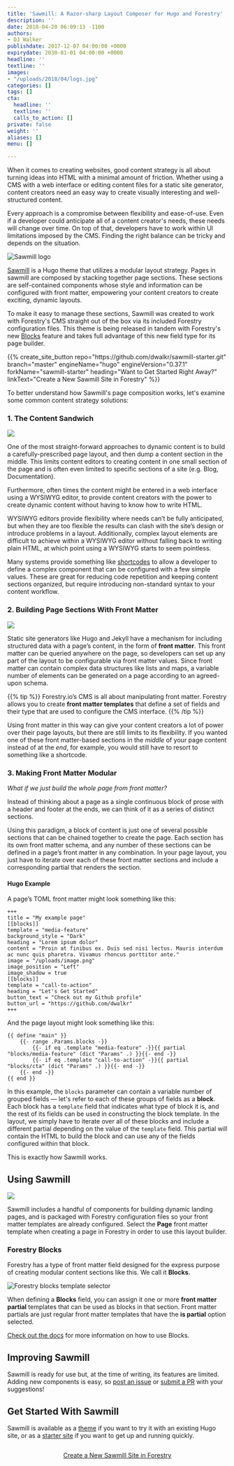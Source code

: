 ```yaml
---
title: 'Sawmill: A Razor-sharp Layout Composer for Hugo and Forestry'
description: ''
date: 2018-04-20 06:09:13 -1100
authors:
- DJ Walker
publishdate: 2017-12-07 04:00:00 +0000
expirydate: 2030-01-01 04:00:00 +0000
headline: ''
textline: ''
images:
- "/uploads/2018/04/logs.jpg"
categories: []
tags: []
cta:
  headline: ''
  textline: ''
  calls_to_action: []
private: false
weight: ''
aliases: []
menu: []

---
```

When it comes to creating websites, good content strategy is all about turning ideas into HTML with a minimal amount of friction. Whether using a CMS with a web interface or editing content files for a static site generator, content creators need an easy way to create visually interesting and well-structured content.

Every approach is a compromise between flexibility and ease-of-use. Even if a developer could anticipate all of a content creator's needs, these needs will change over time. On top of that, developers have to work within UI limitations imposed by the CMS. Finding the right balance can be tricky and depends on the situation.

![Sawmill logo](/uploads/2018/04/sawmill-full.svg)

[Sawmill](https://dwalkr.github.io/sawmill/) is a Hugo theme that utilizes a modular layout strategy. Pages in sawmill are composed by stacking together page sections. These sections are self-contained components whose style and information can be configured with front matter, empowering your content creators to create exciting, dynamic layouts. 

To make it easy to manage these sections, Sawmill was created to work with Forestry's CMS straight out of the box via its included Forestry configuration files. This theme is being released in tandem with Forestry's new [Blocks](https://forestry.io/features/blocks) feature and takes full advantage of this new field type for its page builder.

<div id="get-started-with-sawmill">
{{% create_site_button
repo="https://github.com/dwalkr/sawmill-starter.git"
branch="master"
engineName="hugo"
engineVersion="0.37.1"
forkName="sawmill-starter"
heading="Want to Get Started Right Away?"
linkText="Create a New Sawmill Site in Forestry" %}}
</div>

To better understand how Sawmill's page composition works, let's examine some common content strategy solutions:

### 1. The Content Sandwich

![](/uploads/2018/04/content-sandwich.png)

One of the most straight-forward approaches to dynamic content is to build a carefully-prescribed page layout, and then dump a content section in the middle. This limits content editors to creating content in one small section of the page and is often even limited to specific sections of a site (e.g. Blog, Documentation).

Furthermore, often times the content might be entered in a web interface using a WYSIWYG editor, to provide content creators with the power to create dynamic content without having to know how to write HTML.

WYSIWYG editors provide flexibility where needs can’t be fully anticipated, but when they are too flexible the results can clash with the site’s design or introduce problems in a layout. Additionally, complex layout elements are difficult to achieve within a WYSIWYG editor without falling back to writing plain HTML, at which point using a WYSIWYG starts to seem pointless.

Many systems provide something like [shortcodes](https://gohugo.io/content-management/shortcodes/) to allow a developer to define a complex component that can be configured with a few simple values. These are great for reducing code repetition and keeping content sections organized, but require introducing non-standard syntax to your content workflow.

### 2. Building Page Sections With Front Matter

![](/uploads/2018/04/front-matter-content.png)

Static site generators like Hugo and Jekyll have a mechanism for including structured data with a page’s content, in the form of **front matter**. This front matter can be queried anywhere on the page, so developers can set up any part of the layout to be configurable via front matter values. Since front matter can contain complex data structures like lists and maps, a variable number of elements can be generated on a page according to an agreed-upon schema.

{{% tip %}}
Forestry.io’s CMS is all about manipulating front matter. Forestry allows you to create **front matter templates** that define a set of fields and their type that are used to configure the CMS interface.
{{% /tip %}}

Using front matter in this way can give your content creators a lot of power over their page layouts, but there are still limits to its flexibility. If you wanted one of these front matter-based sections in the _middle_ of your page content instead of at the _end_, for example, you would still have to resort to something like a shortcode.

### 3. Making Front Matter Modular

_What if we just build the whole page from front matter?_

Instead of thinking about a page as a single continuous block of prose with a header and footer at the ends, we can think of it as a series of distinct sections.

Using this paradigm, a block of content is just one of several possible sections that can be chained together to create the page. Each section has its own front matter schema, and any number of these sections can be defined in a page’s front matter in any combination. In your page layout, you just have to iterate over each of these front matter sections and include a corresponding partial that renders the section.

#### Hugo Example

A page’s TOML front matter might look something like this:

    +++
    title = "My example page"
    [[blocks]]
    template = "media-feature"
    background_style = "Dark"
    heading = "Lorem ipsum dolor"
    content = "Proin at finibus ex. Duis sed nisi lectus. Mauris interdum ac nunc quis pharetra. Vivamus rhoncus porttitor ante."
    image = "/uploads/image.png"
    image_position = "Left"
    image_shadow = true
    [[blocks]]
    template = "call-to-action"
    heading = "Let's Get Started"
    button_text = "Check out my Github profile"
    button_url = "https://github.com/dwalkr"
    +++

And the page layout might look something like this:

    {{ define "main" }}
        {{- range .Params.blocks -}}
            {{- if eq .template "media-feature" -}}{{ partial "blocks/media-feature" (dict "Params" .) }}{{- end -}}
            {{- if eq .template "call-to-action" -}}{{ partial "blocks/cta" (dict "Params" .) }}{{- end -}}
        {{- end -}}
    {{ end }}

In this example, the `blocks` parameter can contain a variable number of grouped fields — let's refer to each of these groups of fields as a **block**. Each block has a `template` field that indicates what type of block it is, and the rest of its fields can be used in constructing the block template. In the layout, we simply have to iterate over all of these blocks and include a different partial depending on the value of the `template` field. This partial will contain the HTML to build the block and can use any of the fields configured within that block.

This is exactly how Sawmill works.

## Using Sawmill

![](/uploads/2018/04/sawmill-create-page.png)

Sawmill includes a handful of components for building dynamic landing pages, and is packaged with Forestry configuration files so your front matter templates are already configured. Select the **Page** front matter template when creating a page in Forestry in order to use this layout builder.

### Forestry Blocks

Forestry has a type of front matter field designed for the express purpose of creating modular content sections like this. We call it **Blocks.**

![Forestry blocks template selector](/uploads/2018/04/blocks-field-templates.png)

When defining a **Blocks** field, you can assign it one or more **front matter partial** templates that can be used as blocks in that section. Front matter partials are just regular front matter templates that have the **is partial** option selected.

[Check out the docs](/) for more information on how to use Blocks.

## Improving Sawmill

Sawmill is ready for use but, at the time of writing, its features are limited. Adding new components is easy, so [post an issue](https://github.com/dwalkr/sawmill/issues) or [submit a PR](https://github.com/dwalkr/sawmill/pulls) with your suggestions!

## Get Started With Sawmill

Sawmill is available as a [theme](https://github.com/dwalkr/sawmill) if you want to try it with an existing Hugo site, or as a [starter site](https://github.com/dwalkr/sawmill-starter) if you want to get up and running quickly.

<div style="text-align: center; padding: 1em;">
<a href="#/add-site" class="create-site-button">Create a New Sawmill Site in Forestry</a>
</div>
